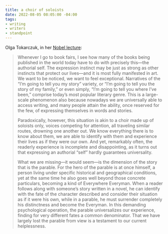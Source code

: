 ```yaml
---
title: a choir of soloists
date: 2022-08-05 08:05:00 -04:00
tags:
- writing
- writers
- standpoint
---
```


Olga Tokarczuk, in her [Nobel lecture](https://www.nobelprize.org/prizes/literature/2018/tokarczuk/speech/):

>Whenever I go to book fairs, I see how many of the books being published in the world today have to do with precisely this—the authorial self. The expression instinct may be just as strong as other instincts that protect our lives—and it is most fully manifested in art. We want to be noticed, we want to feel exceptional. Narratives of the “I’m going to tell you my story” variety, or “I’m going to tell you the story of my family,” or even simply, “I’m going to tell you where I’ve been,” comprise today’s most popular literary genre. This is a large-scale phenomenon also because nowadays we are universally able to access writing, and many people attain the ability, once reserved for the few, of expressing themselves in words and stories. 
>
>Paradoxically, however, this situation is akin to a choir made up of soloists only, voices competing for attention, all traveling similar routes, drowning one another out. We know everything there is to know about them, we are able to identify with them and experience their lives as if they were our own. And yet, remarkably often, the readerly experience is incomplete and disappointing, as it turns out that expressing an authorial “self” hardly guarantees universality. 
>
>What we are missing—it would seem—is the dimension of the story that is the parable. For the hero of the parable is at once himself, a person living under specific historical and geographical conditions, yet at the same time he also goes well beyond those concrete particulars, becoming a kind of Everywhere Everyman. When a reader follows along with someone’s story written in a novel, he can identify with the fate of the character described and consider their situation as if it were his own, while in a parable, he must surrender completely his distinctness and become the Everyman. In this demanding psychological operation, the parable universalizes our experience, finding for very different fates a common denominator. That we have largely lost the parable from view is a testament to our current helplessness.